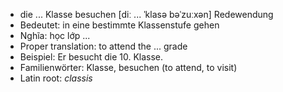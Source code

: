 - die ... Klasse besuchen	[diː ... ˈklasə bəˈzuːxən]	Redewendung
- Bedeutet: in eine bestimmte Klassenstufe gehen
- Nghĩa: học lớp ...
- Proper translation: to attend the ... grade
- Beispiel: Er besucht die 10. Klasse.
- Familienwörter: Klasse, besuchen (to attend, to visit)	
- Latin root: *classis*